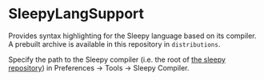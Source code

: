 # SleepyLangSupport

Provides syntax highlighting for the Sleepy language based on its compiler. A prebuilt archive is available in this repository in `distributions`.


Specify the path to the Sleepy compiler (i.e. the root of [the sleepy repository](https://github.com/Zettelkasten/sleepy)) in Preferences -> Tools -> Sleepy Compiler.

